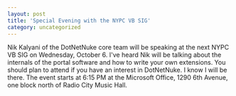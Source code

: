 ```yaml
---
layout: post
title: 'Special Evening with the NYPC VB SIG'
category: uncategorized
---
```


Nik Kalyani of the DotNetNuke core team will be speaking at the next NYPC VB SIG on Wednesday, October 6.  I've heard Nik will be talking about the internals of the portal software and how to write your own extensions.  You should plan to attend if you have an interest in DotNetNuke.  I know I will be there.  The event starts at 6:15 PM at the Microsoft Office, 1290 6th Avenue, one block north of Radio City Music Hall.
